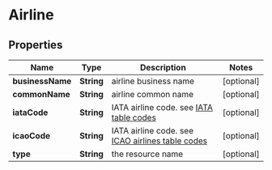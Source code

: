 

# Airline


## Properties

| Name | Type | Description | Notes |
|------------ | ------------- | ------------- | -------------|
|**businessName** | **String** | airline business name |  [optional] |
|**commonName** | **String** | airline common name |  [optional] |
|**iataCode** | **String** | IATA airline code. see [IATA table codes](http://www.iata.org/publications/Pages/code-search.aspx) |  [optional] |
|**icaoCode** | **String** | IATA airline code. see [ICAO airlines table codes](https://en.wikipedia.org/wiki/List_of_airline_codes) |  [optional] |
|**type** | **String** | the resource name |  [optional] |



